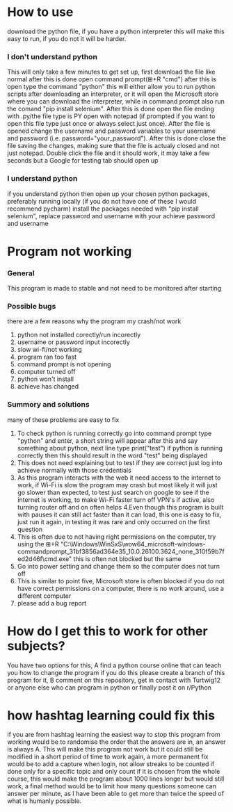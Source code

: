 # How to use

download the python file, if you have a python interpreter this will make this easy to run, if you do not it will be harder.
### I don't understand python
This will only take a few minutes to get set up, first download the file like normal
after this is done open command prompt(⊞+R "cmd") after this is open type the command "python" this will either allow you to run python scripts after downloading an interpreter, or it will open the Microsoft store where you can download the interpreter, while in command prompt also run the comand "pip install selenium". After this is done open the file ending with .py/the file type is PY open with notepad (if prompted if you want to open this file type just once or always select just once). After the file is opened change the username and password variables to your username and password (i.e. password="your_password"). After this is done close the file saving the changes, making sure that the file is actualy closed and not just notepad. Double click the file and it should work, it may take a few seconds but a Google for testing tab should open up

### I understand python
if you understand python then open up your chosen python packages, preferably running locally (if you do not have one of these I would recommend pycharm) install the packages needed with "pip install selenium", replace password and username with your achieve password and username


# Program not working

### General
This program is made to stable and not need to be monitored after starting

### Possible  bugs
there are a few reasons why the program my crash/not work
1. python not installed corectly/run incorectly
2. username or password input incorectly
3. slow wi-fi/not working
4. program ran too fast
5. command prompt is not opening
6. computer turned off
7. python won't install
8. achieve has changed

### Summory and solutions
many of these problems are easy to fix
1. To check python is running correctly go into command prompt type "python" and enter, a short string will appear after this and say something about python, next line type print("test") if python is running correctly then this should result in the word "test" being displayed
2. This does not need explaining but to test if they are correct just log into achieve normally with those credentials
3. As this program interacts with the web it need access to the internet to work, if Wi-Fi is slow the program may crash but most likely it will just go slower than expected, to test just search on google to see if the internet is working, to make Wi-Fi faster turn off VPN's if active, also turning router off and on often helps
4.Even though this program is built with pauses it can still act faster than it can load, this one is easy to fix, just run it again, in testing it was rare and only occurred on the first question
5. This is often due to not having right permissions on the computer, try using the ⊞+R "C:\Windows\WinSxS\wow64_microsoft-windows-commandprompt_31bf3856ad364e35_10.0.26100.3624_none_310f59b7fed2d46f\cmd.exe" this is often not blocked but the same
6. Go into power setting and change them so the computer does not turn off
7. This is similar to point five, Microsoft store is often blocked if you do not have correct permissions on a computer, there is no work around, use a different computer
8. please add a bug report

# How do I get this to work for other subjects?
You have two options for this, A find a python course online that can teach you how to change the program if you do this please create a branch of this program for it, B comment on this repository, get in contact with Turtwig12 or anyone else who can program in python or finally post it on r/Python

# how hashtag learning could fix this 
if you are from hashtag learning the easiest way to stop this program from working would be to randomise the order that the answers are in, an answer is always A. This will make this program not work but it could still be modified in a short period of time to work again, a more permanent fix would be to add a capture when login, not allow streaks to be counted if done only for a specific topic and only count if it is chosen from the whole course, this would make the program about 1000 lines longer but would still work, a final method would be to limit how many questions someone can answer per minute, as I have been able to get more than twice the speed of what is humanly possible.

